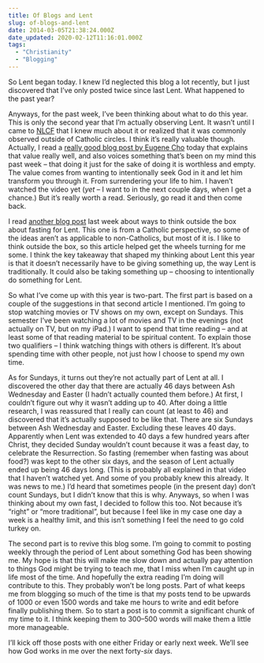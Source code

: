 ```yaml
---
title: Of Blogs and Lent
slug: of-blogs-and-lent
date: 2014-03-05T21:38:24.000Z
date_updated: 2020-02-12T11:16:01.000Z
tags: 
  - "Christianity"
  - "Blogging"
---
```


So Lent began today. I knew I’d neglected this blog a lot recently, but I just discovered that I’ve only posted twice since last Lent. What happened to the past year?

Anyways, for the past week, I’ve been thinking about what to do this year. This is only the second year that I’m actually observing Lent. It wasn’t until I came to [NLCF](http://nlcf.net/) that I knew much about it or realized that it was commonly observed outside of Catholic circles. I think it’s really valuable though. Actually, I read a [really good blog post by Eugene Cho](http://eugenecho.com/2011/03/09/lent-giving-up-coffee-or-my-life/) today that explains that value really well, and also voices something that’s been on my mind this past week – that doing it just for the sake of doing it is worthless and empty. The value comes from wanting to intentionally seek God in it and let him transform you through it. From surrendering your life to him. I haven’t watched the video yet (*yet* – I want to in the next couple days, when I get a chance.) But it’s really worth a read. Seriously, go read it and then come back.

I read [another blog post](http://www.catholicallyear.com/2014/02/outside-box-66-things-to-give-up-or.html) last week about ways to think outside the box about fasting for Lent. This one is from a Catholic perspective, so some of the ideas aren’t as applicable to non-Catholics, but most of it is. I like to think outside the box, so this article helped get the wheels turning for me some. I think the key takeaway that shaped my thinking about Lent this year is that it doesn’t necessarily have to be giving something up, the way Lent is traditionally. It could also be taking something up – choosing to intentionally do something for Lent.

So what I’ve come up with this year is two-part. The first part is based on a couple of the suggestions in that second article I mentioned. I’m going to stop watching movies or TV shows on my own, except on Sundays. This semester I’ve been watching a lot of movies and TV in the evenings (not actually on TV, but on my iPad.) I want to spend that time reading – and at least some of that reading material to be spiritual content. To explain those two qualifiers – I think watching things with others is different. It’s about spending time with other people, not just how I choose to spend my own time.

As for Sundays, it turns out they’re not actually part of Lent at all. I discovered the other day that there are actually 46 days between Ash Wednesday and Easter (I hadn’t actually counted them before.) At first, I couldn’t figure out why it wasn’t adding up to 40. After doing a little research, I was reassured that I really can count (at least to 46) and discovered that it’s actually supposed to be like that. There are six Sundays between Ash Wednesday and Easter. Excluding these leaves 40 days. Apparently when Lent was extended to 40 days a few hundred years after Christ, they decided Sunday wouldn’t count because it was a feast day, to celebrate the Resurrection. So fasting (remember when fasting was about food?) was kept to the other six days, and the season of Lent actually ended up being 46 days long. (This is probably all explained in that video that I haven’t watched yet. And some of you probably knew this already. It was news to me.) I’d heard that sometimes people (in the present day) don’t count Sundays, but I didn’t know that this is why. Anyways, so when I was thinking about my own fast, I decided to follow this too. Not because it’s “right” or “more traditional”, but because I feel like in my case one day a week is a healthy limit, and this isn’t something I feel the need to go cold turkey on.

The second part is to revive this blog some. I’m going to commit to posting weekly through the period of Lent about something God has been showing me. My hope is that this will make me slow down and actually pay attention to things God might be trying to teach me, that I miss when I’m caught up in life most of the time. And hopefully the extra reading I’m doing will contribute to this. They probably won’t be long posts. Part of what keeps me from blogging so much of the time is that my posts tend to be upwards of 1000 or even 1500 words and take me hours to write and edit before finally publishing them. So to start a post is to commit a significant chunk of my time to it. I think keeping them to 300–500 words will make them a little more manageable.

I’ll kick off those posts with one either Friday or early next week. We’ll see how God works in me over the next forty-*six* days.
